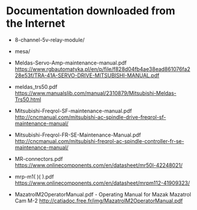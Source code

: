 Documentation downloaded from the Internet
==========================================

* 8-channel-5v-relay-module/
* mesa/

* Meldas-Servo-Amp-maintenance-manual.pdf
  https://www.rgbautomatyka.pl/en/p/file/f828d04fb4ae38ead861076fa228e53f/TRA-41A-SERVO-DRIVE-MITSUBISHI-MANUAL.pdf
* meldas_trs50.pdf
  https://www.manualslib.com/manual/2310879/Mitsubishi-Meldas-Trs50.html
* Mitsubishi-Freqrol-SF-maintenance-manual.pdf
  http://cncmanual.com/mitsubishi-ac-spindle-drive-freqrol-sf-maintenance-manual/
* Mitsubishi-Freqrol-FR-SE-Maintenance-Manual.pdf
  http://cncmanual.com/mitsubishi-freqrol-ac-spindle-controller-fr-se-maintenance-manual/
* MR-connectors.pdf
  https://www.onlinecomponents.com/en/datasheet/mr50l-42248021/
* mrp-m1( )( ).pdf
  https://www.onlinecomponents.com/en/datasheet/mrpm112-41909323/
* MazatrolM2OperatorManual.pdf - Operating Manual for Mazak Mazatrol Cam M-2
  http://catiadoc.free.fr/img/MazatrolM2OperatorManual.pdf
